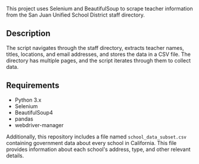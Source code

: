 This project uses Selenium and BeautifulSoup to scrape teacher information from the San Juan Unified School District staff directory.

## Description

The script navigates through the staff directory, extracts teacher names, titles, locations, and email addresses, and stores the data in a CSV file. The directory has multiple pages, and the script iterates through them to collect data.

## Requirements

- Python 3.x
- Selenium
- BeautifulSoup4
- pandas
- webdriver-manager

Additionally, this repository includes a file named `school_data_subset.csv` containing government data about every school in California. This file provides information about each school's address, type, and other relevant details.
